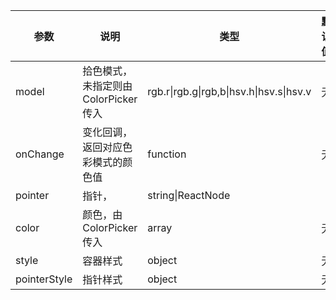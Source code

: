 | 参数       | 说明           | 类型             | 默认值       |
|------------|----------------|------------------|--------------|
| model      | 拾色模式，未指定则由ColorPicker传入 | rgb.r\|rgb.g\|rgb,b\|hsv.h\|hsv.s\|hsv.v | 无  |
| onChange   | 变化回调，返回对应色彩模式的颜色值  | function    | 无           |
| pointer    | 指针，       | string\|ReactNode | <CirclePointer /> |
| color      | 颜色，由ColorPicker传入 | array    | 无        |
| style      | 容器样式       | object     | 无           |
| pointerStyle | 指针样式  | object  | 无         |